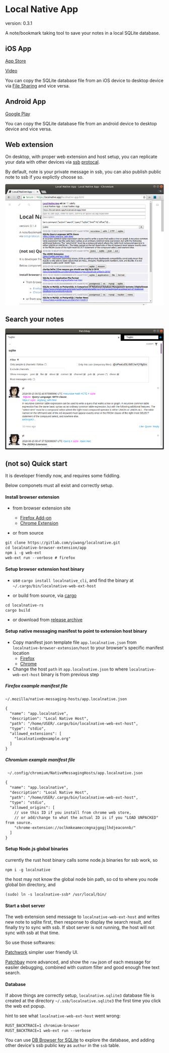 # Local Native App
version: 0.3.1

A note/bookmark taking tool to save your notes in a local SQLite database.

## iOS App
[App Store](https://itunes.apple.com/us/app/local-native/id1443968309?ls=1&mt=8)

[Video](https://youtu.be/3dhB5gTtXNM)

You can copy the SQLite database file from an iOS device to desktop device via [File Sharing](https://support.apple.com/en-us/HT201301) and vice versa.

## Android App
[Google Play](https://play.google.com/store/apps/details?id=app.localnative)

You can copy the SQLite database file from an android device to desktop device and vice versa.

## Web extension
On desktop, with proper web extension and host setup, you can replicate your data with other devices via [ssb](https://www.scuttlebutt.nz) [protocal](https://ssbc.github.io/scuttlebutt-protocol-guide/).

By default, note is your private message in ssb, you can also publish public note to ssb if you explictly choose so.

![Local Native web extension popup screenshot](./img/localnative-web-ext-popup.png)

## Search your notes
![Local Native patchbay screenshot](./img/localnative-ssb-patchbay.png)

## (not so) Quick start
It is developer friendly now, and requires some fiddling.

Below componets must all exist and correctly setup.

#### Install browser extension
- from browser extension site
  - [Firefox Add-on](https://addons.mozilla.org/addon/localnative/)
  - [Chrome Extension](https://chrome.google.com/webstore/detail/local-native/oclkmkeameccmgnajgogjlhdjeaconnb)

- or from source
```
git clone https://gitlab.com/yiwang/localnative.git
cd localnative-browser-extension/app
npm i -g web-ext
web-ext run --verbose # firefox
```

#### Setup browser extension host binary
- use `cargo install localnative_cli`, and find the binary at `~/.cargo/bin/localnative-web-ext-host`

- or build from source, via [cargo](https://doc.rust-lang.org/cargo/getting-started/installation.html)
```
cd localnative-rs
cargo build
```
- or download from [release archive](https://localnative.app/release.html)

#### Setup native messaging manifest to point to extension host binary
- Copy manifest json template file `app.localnative.json` from `localnative-browser-extension/host` to your browser's specific manifest location
    - [Firefox](https://developer.mozilla.org/en-US/Add-ons/WebExtensions/Native_manifests#Manifest_location)
    - [Chrome](https://developer.chrome.com/extensions/nativeMessaging#native-messaging-host-location)
- Change the host `path` in `app.localnative.json` to where `localnative-web-ext-host` binary is from previous step

##### Firefox example manifest file
`~/.mozilla/native-messaging-hosts/app.localnative.json`
```
{
  "name": "app.localnative",
  "description": "Local Native Host",
  "path": "/home/USER/.cargo/bin/localnative-web-ext-host",
  "type": "stdio",
  "allowed_extensions": [
    "localnative@example.org"
  ]
}
```

##### Chromium example manifest file
` ~/.config/chromium/NativeMessagingHosts/app.localnative.json`
```
{
  "name": "app.localnative",
  "description": "Local Native Host",
  "path": "/home/USER/.cargo/bin/localnative-web-ext-host",
  "type": "stdio",
  "allowed_origins": [
    // use this ID if you install from chrome web store,
    // or add/change to what the actual ID is if you "LOAD UNPACKED" from source.
    "chrome-extension://oclkmkeameccmgnajgogjlhdjeaconnb/"
  ]
}
```


#### Setup Node.js global binaries
currently the rust host binary calls some node.js binaries for ssb work, so

```
npm i -g localnative
```
the host may not know the global node bin path, so cd to where you node global bin directory, and
```
(sudo) ln -s localnative-ssb* /usr/local/bin/
```


#### Start a sbot server
The web extension send message to `localnative-web-ext-host` and writes new note to sqlite first, then response to display the search result, and finally try to sync with ssb. If sbot server is not running, the host will not sync with ssb at that time.

So use those softwares:

[Patchwork](https://github.com/ssbc/patchwork/releases) simpler user friendly UI.

[Patchbay](https://github.com/ssbc/patchbay/releases) more advanced, and show the `raw` json of each message for easiler debugging, combined with custom filter and good enough free text search.

#### Database

If above things are correctly setup, `localnative.sqlite3` database file is created at the directory `~/.ssb/localnative.sqlite3` the first time you click the web ext popup.

hint to see what `localnative-web-ext-host` went wrong:
```
RUST_BACKTRACE=1 chromium-browser
RUST_BACKTRACE=1 web-ext run --verbose
```

You can use [DB Browser for SQLite](http://sqlitebrowser.org/) to explore the database, and adding other device's ssb public key as `author` in the `ssb` table.


